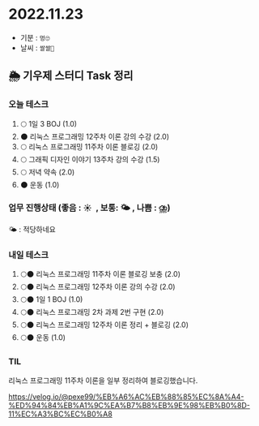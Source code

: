# 2022.11.23

- 기분 : `멍🙄`
- 날씨 : `쌀쌀🥶`

## 🌦️ 기우제 스터디 Task 정리

### 오늘 테스크

1. 🌕 1일 3 BOJ (1.0)
2. 🌑 리눅스 프로그래밍 12주차 이론 강의 수강 (2.0)
3. 🌕 리눅스 프로그래밍 11주차 이론 블로깅 (2.0)
4. 🌕 그래픽 디자인 이야기 13주차 강의 수강 (1.5)
5. 🌕 저녁 약속 (2.0)
6. 🌑 운동 (1.0)

### 업무 진행상태 (좋음 : ☀  , 보통: 🌤 , 나쁨 : ⛈)

🌤 : 적당하네요

### 내일 테스크

1. 🌕🌑 리눅스 프로그래밍 11주차 이론 블로깅 보충 (2.0)
2. 🌕🌑 리눅스 프로그래밍 12주차 이론 강의 수강 (2.0)
3. 🌕🌑 1일 1 BOJ (1.0)
4. 🌕🌑 리눅스 프로그래밍 2차 과제 2번 구현 (2.0)
5. 🌕🌑 리눅스 프로그래밍 12주차 이론 정리 + 블로깅 (2.0)
6. 🌕🌑 운동 (1.0)

### TIL

리눅스 프로그래밍 11주차 이론을 일부 정리하여 블로깅했습니다.

https://velog.io/@pexe99/%EB%A6%AC%EB%88%85%EC%8A%A4-%ED%94%84%EB%A1%9C%EA%B7%B8%EB%9E%98%EB%B0%8D-11%EC%A3%BC%EC%B0%A8
